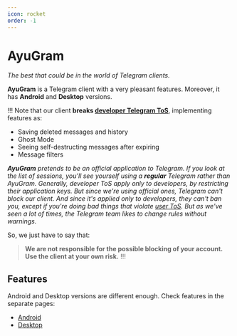 ```yaml
---
icon: rocket
order: -1
---
```


# AyuGram

*The best that could be in the world of Telegram clients.*

**AyuGram** is a Telegram client with a very pleasant features. Moreover, it has **Android** and **Desktop** versions.

!!!
Note that our client **breaks [developer Telegram ToS](https://core.telegram.org/api/terms#1-privacy-amp-security)**, implementing features as:
- Saving deleted messages and history
- Ghost Mode
- Seeing self-destructing messages after expiring
- Message filters

***AyuGram** pretends to be an official application to Telegram. If you look at the list of sessions, you'll see yourself using a **regular** Telegram rather than AyuGram.
Generally, developer ToS apply only to developers, by restricting their application keys. But since we're using official ones, Telegram can't block our client. And since it's applied only to developers, they can't ban you, except if you're doing bad things that violate [user ToS](https://telegram.org/tos).
But as we've seen a lot of times, the Telegram team likes to change rules without warnings.*

So, we just have to say that:

> **We are not responsible for the possible blocking of your account. Use the client at your own risk.**
!!!

## Features

Android and Desktop versions are different enough. Check features in the separate pages:

- [Android](/android)
- [Desktop](/desktop)
